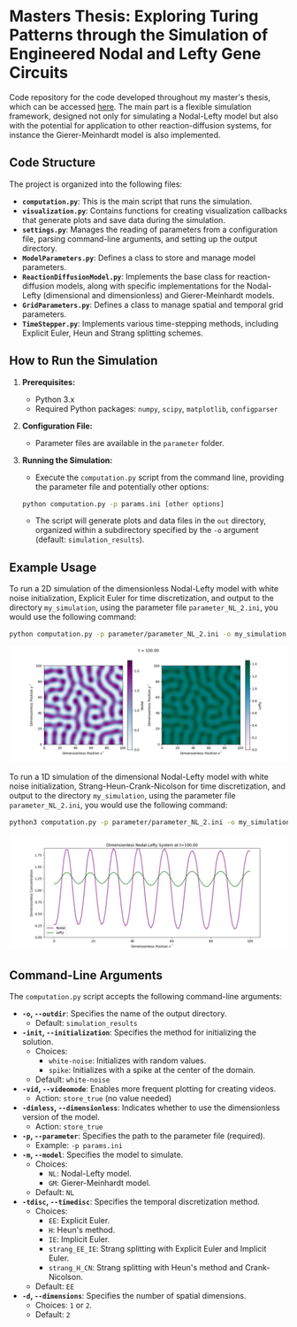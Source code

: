# Masters Thesis: Exploring Turing Patterns through the Simulation of Engineered Nodal and Lefty Gene Circuits
Code repository for the code developed throughout my master's thesis, which can be accessed [here](https://github.com/schwelmz/master_thesis/raw/main/thesis.pdf).
The main part is a flexible simulation framework, designed not only for simulating a Nodal-Lefty model but also with the potential for application to other reaction-diffusion systems, for instance the Gierer-Meinhardt model is also implemented.

## Code Structure

The project is organized into the following files:

-   **`computation.py`**: This is the main script that runs the simulation.
-   **`visualization.py`**: Contains functions for creating visualization callbacks that generate plots and save data during the simulation.
-   **`settings.py`**: Manages the reading of parameters from a configuration file, parsing command-line arguments, and setting up the output directory.
-   **`ModelParameters.py`**: Defines a class to store and manage model parameters.
-   **`ReactionDiffusionModel.py`**: Implements the base class for reaction-diffusion models, along with specific implementations for the Nodal-Lefty (dimensional and dimensionless) and Gierer-Meinhardt models.
-   **`GridParameters.py`**: Defines a class to manage spatial and temporal grid parameters.
-   **`TimeStepper.py`**: Implements various time-stepping methods, including Explicit Euler, Heun and Strang splitting schemes.

## How to Run the Simulation

1. **Prerequisites:**
    -   Python 3.x
    -   Required Python packages: `numpy`, `scipy`, `matplotlib`, `configparser`

2. **Configuration File:**
    -   Parameter files are available in the `parameter` folder.

3. **Running the Simulation:**
    -   Execute the `computation.py` script from the command line, providing the parameter file and potentially other options:

    ```bash
    python computation.py -p params.ini [other options]
    ```

    -   The script will generate plots and data files in the `out` directory, organized within a subdirectory specified by the `-o` argument (default: `simulation_results`).

## Example Usage

To run a 2D simulation of the dimensionless Nodal-Lefty model with white noise initialization, Explicit Euler for time discretization, and output to the directory `my_simulation`, using the parameter file `parameter_NL_2.ini`, you would use the following command:

```bash
python computation.py -p parameter/parameter_NL_2.ini -o my_simulation -init white-noise -m NL -tdisc EE -d 2 --dimensionless --videomode
```

![Simulation Result:](figures/example_2d.png)

To run a 1D simulation of the dimensional Nodal-Lefty model with white noise initialization, Strang-Heun-Crank-Nicolson for time discretization, and output to the directory `my_simulation`, using the parameter file `parameter_NL_2.ini`, you would use the following command:

```bash
python3 computation.py -p parameter/parameter_NL_2.ini -o my_simulation -init white-noise -m NL -tdisc strang_H_CN -d 1 --dimensionless --videomode
```

![Simulation Result:](figures/example_1d.png)

## Command-Line Arguments

The `computation.py` script accepts the following command-line arguments:

-   **`-o`, `--outdir`**: Specifies the name of the output directory.
    -   Default: `simulation_results`
-   **`-init`, `--initialization`**: Specifies the method for initializing the solution.
    -   Choices:
        -   `white-noise`: Initializes with random values.
        -   `spike`: Initializes with a spike at the center of the domain.
    -   Default: `white-noise`
-   **`-vid`, `--videomode`**: Enables more frequent plotting for creating videos.
    -   Action: `store_true` (no value needed)
-   **`-dimless`, `--dimensionless`**: Indicates whether to use the dimensionless version of the model.
    -   Action: `store_true`
-   **`-p`, `--parameter`**: Specifies the path to the parameter file (required).
    -   Example: `-p params.ini`
-   **`-m`, `--model`**: Specifies the model to simulate.
    -   Choices:
        -   `NL`: Nodal-Lefty model.
        -   `GM`: Gierer-Meinhardt model.
    -   Default: `NL`
-   **`-tdisc`, `--timedisc`**: Specifies the temporal discretization method.
    -   Choices:
        -   `EE`: Explicit Euler.
        -   `H`: Heun's method.
        -   `IE`: Implicit Euler.
        -   `strang_EE_IE`: Strang splitting with Explicit Euler and Implicit Euler.
        -   `strang_H_CN`: Strang splitting with Heun's method and Crank-Nicolson.
    -   Default: `EE`
-   **`-d`, `--dimensions`**: Specifies the number of spatial dimensions.
    -   Choices: `1` or `2`.
    -   Default: `2`
